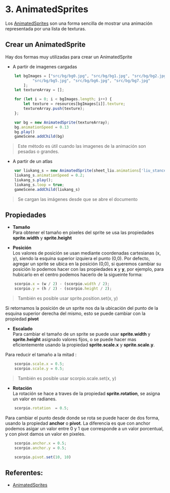 # 3. AnimatedSprites

Los [AnimatedSprites](https://pixijs.download/dev/docs/PIXI.AnimatedSprite.html "AnimatedSprites") son una forma sencilla de mostrar una animación representada por una lista de texturas.

## Crear un AnimatedSprite
Hay dos formas muy utilizadas para crear un AnimatedSprite 
- A partir de imagenes cargadas

```javascript 
    let bgImages = ["src/bg/bg0.jpg", "src/bg/bg1.jpg", "src/bg/bg2.jpg", "src/bg/bg3.jpg", "src/bg/bg4.jpg",
            "src/bg/bg5.jpg", "src/bg/bg6.jpg", "src/bg/bg7.jpg"
        ];
    let textureArray = [];

    for (let i = 0; i < bgImages.length; i++) {
        let texture = resources[bgImages[i]].texture;
        textureArray.push(texture);
    };

    var bg = new AnimatedSprite(textureArray);
    bg.animationSpeed = 0.13
    bg.play()
    gameScene.addChild(bg)    
```
> Este método es útil cuando las imagenes de la animación son pesadas o grandes.

- A partir de un atlas
```javascript 
    var liukang_s = new AnimatedSprite(sheet_liu.animations['liu_stance']);
    liukang_s.animationSpeed = 0.2;
    liukang_s.play();
    liukang_s.loop = true;
    gameScene.addChild(liukang_s)
```
> Se cargan las imágenes desde que se abre el documento

## Propiedades 
- **Tamaño**<br>
Para obtener el tamaño en pixeles del sprite se usa las propiedades **sprite.width** y **sprite.height**

- **Posición**<br>
Los valores de posición se usan mediante coordenadas cartesianas (x, y), siendo la esquina superior izquiera el punto (0,0). Por defecto, agregar un sprite se ubica en la posición (0,0), si queremos cambiar su posición lo podemos hacer con las propiedades **x** y **y**, por ejemplo, para hubicarlo en el centro podemos hacerlo de la sigueinte forma:

```javascript 
    scorpio.x = (w / 2) - (scorpio.width / 2);
    scorpio.y = (h / 2) - (scorpio.height / 2);
```
> También es posible usar sprite.position.set(x, y)

Si retornamos la posición de un sprite nos da la ubicación del punto de la esquina superior derecha del mismo, esto se puede cambiar con la propiedad **pivot**

- **Escalado** <br>
Para cambiar el tamaño de un sprite se puede usar **sprite.width** y **sprite.height** asignado valores fijos, o se puede hacer mas eficientemente usando la propiedad **sprite.scale.x** y **sprite.scale.y**.

Para reducir el tamaño a la mitad :
```javascript 
    scorpio.scale.x = 0.5;
    scorpio.scale.y = 0.5;
```
> También es posible usar scorpio.scale.set(x, y)

- **Rotación** <br>
La rotación se hace a traves de la propiedad **sprite.rotation**, se asigna un valor en radianes.
```javascript 
    scorpio.rotation  = 0.5;
```
Para cambiar el punto desde donde se rota se puede hacer de dos forma, usando la propiedad **anchor** o **pivot**. La diferencia es que con anchor podemos asigar un valor entre 0 y 1 que corresponde a un valor porcentual, y con pivot damos un valor en pixeles.

```javascript 
    scorpio.anchor.x = 0.5;
    scorpio.anchor.y = 0.5;

    scorpio.pivot.set(10, 10)
```



## Referentes:
- [AnimatedSprites](https://pixijs.download/dev/docs/PIXI.AnimatedSprite.html "AnimatedSprites")